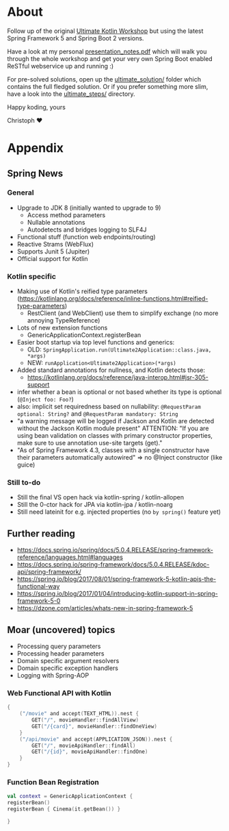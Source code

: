 # About

Follow up of the original [Ultimate Kotlin Workshop](https://github.com/christophpickl/UltimateKotlinWorkshop/) 
but using the latest Spring Framework 5 and Spring Boot 2 versions.

Have a look at my personal [presentation_notes.pdf](https://github.com/christophpickl/UltimateKotlinWorkshop2/blob/master/presentation_notes.pdf) which will walk you through the whole workshop and get your very own Spring Boot enabled ReSTful webservice up and running :)

For pre-solved solutions, open up the [ultimate_solution/](https://github.com/christophpickl/UltimateKotlinWorkshop2/tree/master/ultimate_solution) folder which contains the full fledged solution. Or if you prefer something more slim, have a look into the [ultimate_steps/](https://github.com/christophpickl/UltimateKotlinWorkshop2/tree/master/ultimate_steps) directory.

Happy koding, yours

Christoph :heart:

# Appendix

## Spring News

### General

* Upgrade to JDK 8 (initially wanted to upgrade to 9)
    * Access method parameters
    * Nullable annotations
    * Autodetects and bridges logging to SLF4J
* Functional stuff (function web endpoints/routing)
* Reactive Strams (WebFlux)
* Supports Junit 5 (Jupiter)
* Official support for Kotlin

### Kotlin specific

* Making use of Kotlin's reified type parameters (https://kotlinlang.org/docs/reference/inline-functions.html#reified-type-parameters)
    * RestClient (and WebClient) use them to simplify exchange (no more annoying TypeReference)
* Lots of new extension functions
    * GenericApplicationContext.registerBean
* Easier boot startup via top level functions and generics:
    * OLD: `SpringApplication.run(Ultimate2Application::class.java, *args)`
    * NEW: `runApplication<Ultimate2Application>(*args)`
* Added standard annotations for nullness, and Kotlin detects those:
    * https://kotlinlang.org/docs/reference/java-interop.html#jsr-305-support
* infer whether a bean is optional or not based whether its type is optional (`@Inject foo: Foo?`)
* also: implicit set requiredness based on nullability: `@RequestParam optional: String?` and `@RequestParam mandatory: String`
* "a warning message will be logged if Jackson and Kotlin are detected without the Jackson Kotlin module present"
ATTENTION: "If you are using bean validation on classes with primary constructor properties, make sure to use annotation use-site targets (get)."
* "As of Spring Framework 4.3, classes with a single constructor have their parameters automatically autowired" => no @Inject constructor (like guice)

### Still to-do

* Still the final VS open hack via kotlin-spring / kotlin-allopen
* Still the 0-ctor hack for JPA via kotlin-jpa / kotlin-noarg
* Still need lateinit for e.g. injected properties (no `by spring()` feature yet)

## Further reading

* https://docs.spring.io/spring/docs/5.0.4.RELEASE/spring-framework-reference/languages.html#languages
* https://docs.spring.io/spring-framework/docs/5.0.4.RELEASE/kdoc-api/spring-framework/
* https://spring.io/blog/2017/08/01/spring-framework-5-kotlin-apis-the-functional-way
* https://spring.io/blog/2017/01/04/introducing-kotlin-support-in-spring-framework-5-0
* https://dzone.com/articles/whats-new-in-spring-framework-5

## Moar (uncovered) topics

* Processing query parameters
* Processing header parameters
* Domain specific argument resolvers
* Domain specific exception handlers
* Logging with Spring-AOP


### Web Functional API with Kotlin

```kotlin
{
    ("/movie" and accept(TEXT_HTML)).nest {
        GET("/", movieHandler::findAllView)
        GET("/{card}", movieHandler::findOneView)
    }
    ("/api/movie" and accept(APPLICATION_JSON)).nest {
        GET("/", movieApiHandler::findAll)
        GET("/{id}", movieApiHandler::findOne)
    }
}
```

### Function Bean Registration

```kotlin
val context = GenericApplicationContext {
registerBean()
registerBean { Cinema(it.getBean()) }

}
```
